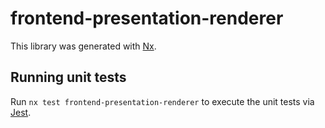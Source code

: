 # frontend-presentation-renderer

This library was generated with [Nx](https://nx.dev).

## Running unit tests

Run `nx test frontend-presentation-renderer` to execute the unit tests via [Jest](https://jestjs.io).
